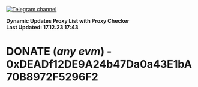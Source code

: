 [![Telegram channel](https://img.shields.io/endpoint?url=https://runkit.io/damiankrawczyk/telegram-badge/branches/master?url=https://t.me/n4z4v0d)](https://t.me/n4z4v0d) 

**Dynamic Updates Proxy List with Proxy Checker**  
**Last Updated: 17.12.23 17:43**

# DONATE (_any evm_) - 0xDEADf12DE9A24b47Da0a43E1bA70B8972F5296F2
